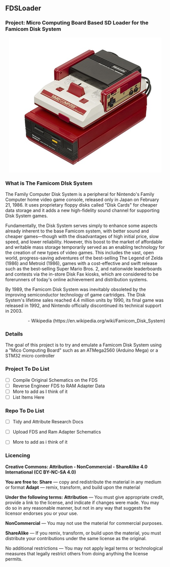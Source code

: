 ## FDSLoader <img alt="" align="right" src="https://img.shields.io/badge/IDE-Visual%20Studio-informational?style=flat&logo=Visual%20Studio&logoColor=white&color=5C2D91" /> <img alt="" align="right" src="https://img.shields.io/badge/Platform-Arduino-informational?style=flat&logo=Arduino&logoColor=white&color=00979D" /> <img alt="" align="right" src="https://img.shields.io/badge/%20-Famicom-informational?style=flat&logo=Nintendo&logoColor=white&color=8F8F8F" />

### **Project**: Micro Computing Board Based SD Loader for the Famicom Disk System <img alt="" align="right" src="https://img.shields.io/badge/Status-Research%20Phase-informational?style=flat&logoColor=white&color=73398D" />


<!-- Repo Cover Image -->
<p align="center">
<img alt="" align="center" src="https://github.com/CrashOverrideProductions/FDSLoader/blob/master/Images/FDS-Main.jpg?raw=true" />
</p>

<!-- Other Intro -->
### What is The Famicom DIsk System
The Family Computer Disk System is a peripheral for Nintendo's Family Computer home video game console, released only in Japan on February 21, 1986. It uses proprietary floppy disks called "Disk Cards" for cheaper data storage and it adds a new high-fidelity sound channel for supporting Disk System games.

Fundamentally, the Disk System serves simply to enhance some aspects already inherent to the base Famicom system, with better sound and cheaper games—though with the disadvantages of high initial price, slow speed, and lower reliability. However, this boost to the market of affordable and writable mass storage temporarily served as an enabling technology for the creation of new types of video games. This includes the vast, open world, progress-saving adventures of the best-selling The Legend of Zelda (1986) and Metroid (1986), games with a cost-effective and swift release such as the best-selling Super Mario Bros. 2, and nationwide leaderboards and contests via the in-store Disk Fax kiosks, which are considered to be forerunners of today's online achievement and distribution systems.

By 1989, the Famicom Disk System was inevitably obsoleted by the improving semiconductor technology of game cartridges. The Disk System's lifetime sales reached 4.4 million units by 1990, its final game was released in 1992, and Nintendo officially discontinued its technical support in 2003.

<p align="right"> - Wikipedia (https://en.wikipedia.org/wiki/Famicom_Disk_System)</p>


<!-- Repo Intro -->
### Details
The goal of this project is to try and emulate a Famicom Disk System using a "Mico Computing Board" such as an ATMega2560 (Arduino Mega) or a STM32 micro controller

<!-- To Do List -->
### Project To Do List
- [ ] Compile Original Schematics on the FDS
- [ ] Reverse Engineer FDS to RAM Adapter Data
- [ ] More to add as I think of it
- [ ] List Items Here

### Repo To Do List
- [ ] Tidy and Attribute Research Docs
- [ ] Upload FDS and Ram Adapter Schematics
- [ ] More to add as i think of it


<!-- Licencing Always at the Bottom -->
### Licencing <img alt="" align="right" src="https://img.shields.io/badge/Licence-CC--BY--NC--SA--4.0-informational?style=flat&logo=Creative%20Commons&logoColor=white&color=EF9421" />

**Creative Commons: Attribution - NonCommercial - ShareAlike 4.0 International (CC BY-NC-SA 4.0)**

**You are free to:**
**Share** — copy and redistribute the material in any medium or format
**Adapt** — remix, transform, and build upon the material

**Under the following terms:**
**Attribution** — You must give appropriate credit, provide a link to the license, and indicate if changes were made. You may do so in any reasonable manner, but not in any way that suggests the licensor endorses you or your use.

**NonCommercial** — You may not use the material for commercial purposes.

**ShareAlike** — If you remix, transform, or build upon the material, you must distribute your contributions under the same license as the original.

No additional restrictions — You may not apply legal terms or technological measures that legally restrict others from doing anything the license permits.
